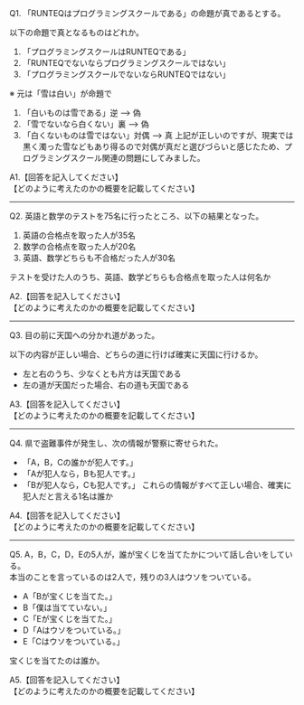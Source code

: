 Q1. 「RUNTEQはプログラミングスクールである」の命題が真であるとする。

以下の命題で真となるものはどれか。
1. 「プログラミングスクールはRUNTEQである」
2. 「RUNTEQでないならプログラミングスクールではない」
3. 「プログラミングスクールでないならRUNTEQではない」

※ 元は「雪は白い」が命題で
1. 「白いものは雪である」逆 --> 偽
2. 「雪でないなら白くない」裏 --> 偽
3. 「白くないものは雪ではない」対偶 --> 真
上記が正しいのですが、現実では黒く濁った雪などもあり得るので対偶が真だと選びづらいと感じたため、プログラミングスクール関連の問題にしてみました。

A1.【回答を記入してください】  
【どのように考えたのかの概要を記載してください】 

---

Q2. 英語と数学のテストを75名に行ったところ、以下の結果となった。  
1. 英語の合格点を取った人が35名  
2. 数学の合格点を取った人が20名  
3. 英語、数学どちらも不合格だった人が30名  

テストを受けた人のうち、英語、数学どちらも合格点を取った人は何名か

A2.【回答を記入してください】  
【どのように考えたのかの概要を記載してください】 

---

Q3. 目の前に天国への分かれ道があった。

以下の内容が正しい場合、どちらの道に行けば確実に天国に行けるか。
- 左と右のうち、少なくとも片方は天国である
- 左の道が天国だった場合、右の道も天国である

A3.【回答を記入してください】  
【どのように考えたのかの概要を記載してください】 

---

Q4. 県で盗難事件が発生し、次の情報が警察に寄せられた。  
- 「A，B，Cの誰かが犯人です。」
- 「Aが犯人なら，Bも犯人です。」
- 「Bが犯人なら，Cも犯人です。」
これらの情報がすべて正しい場合、確実に犯人だと言える1名は誰か  

A4.【回答を記入してください】  
【どのように考えたのかの概要を記載してください】 

---

Q5. A，B，C，D，Eの5人が，誰が宝くじを当てたかについて話し合いをしている。  
本当のことを言っているのは2人で，残りの3人はウソをついている。  
- A「Bが宝くじを当てた。」
- B「僕は当てていない。」
- C「Eが宝くじを当てた。」
- D「Aはウソをついている。」
- E「Cはウソをついている。」

宝くじを当てたのは誰か。  

A5.【回答を記入してください】  
【どのように考えたのかの概要を記載してください】 
